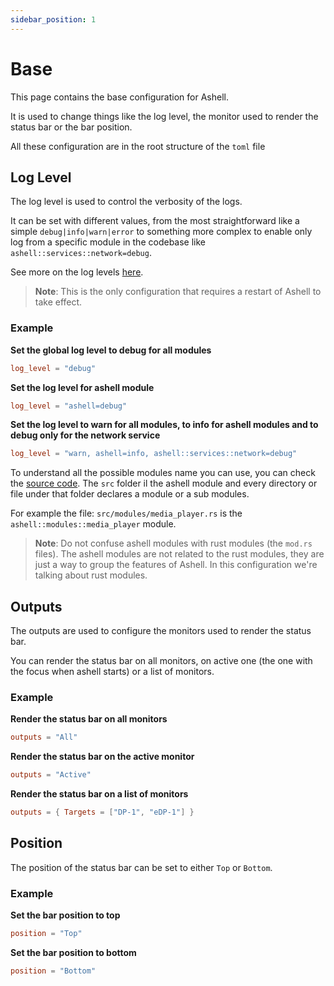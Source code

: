 ```yaml
---
sidebar_position: 1
---
```


# Base

This page contains the base configuration for Ashell.

It is used to change things like the log level, the monitor used to render the status bar or the bar position.

All these configuration are in the root structure of the `toml` file

## Log Level

The log level is used to control the verbosity of the logs.

It can be set with different values, from the most straightforward like a simple `debug|info|warn|error` to something more complex to enable only log from a specific module in the codebase like `ashell::services::network=debug`.

See more on the log levels [here](https://docs.rs/env_logger/latest/env_logger/#enabling-logging).

> **Note**: This is the only configuration that requires a restart of Ashell to take effect.

### Example

**Set the global log level to debug for all modules**

```toml
log_level = "debug"
```

**Set the log level for ashell module**

```toml
log_level = "ashell=debug"
```

**Set the log level to warn for all modules, to info for ashell modules and to debug only for the network service**

```toml
log_level = "warn, ashell=info, ashell::services::network=debug"
```

To understand all the possible modules name you can use, you can check the [source code](https://github.com/MalpenZibo/ashell). The `src` folder il the ashell module and every directory or file under that folder declares a module or a sub modules.

For example the file: `src/modules/media_player.rs` is the `ashell::modules::media_player` module.

> **Note**: Do not confuse ashell modules with rust modules (the `mod.rs` files). The ashell modules are not related to the rust modules, they are just a way to group the features of Ashell. In this configuration we're talking about rust modules.

## Outputs

The outputs are used to configure the monitors used to render the status bar.

You can render the status bar on all monitors, on active one (the one with the focus when ashell starts)
or a list of monitors.

### Example

**Render the status bar on all monitors**

```toml
outputs = "All"
```

**Render the status bar on the active monitor**

```toml
outputs = "Active"
```

**Render the status bar on a list of monitors**

```toml
outputs = { Targets = ["DP-1", "eDP-1"] }
```

## Position

The position of the status bar can be set to either `Top` or `Bottom`.

### Example

**Set the bar position to top**

```toml
position = "Top"
```

**Set the bar position to bottom**

```toml
position = "Bottom"
```
